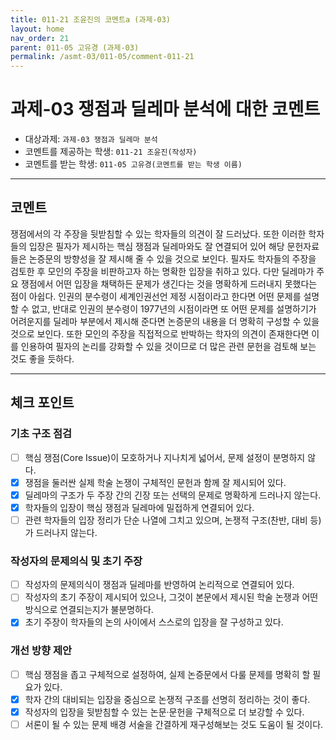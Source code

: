 ```yaml
---
title: 011-21 조윤진의 코멘트a (과제-03) 
layout: home
nav_order: 21
parent: 011-05 고유경 (과제-03)
permalink: /asmt-03/011-05/comment-011-21
---
```


# 과제-03 쟁점과 딜레마 분석에 대한 코멘트

- 대상과제: `과제-03 쟁점과 딜레마 분석`
- 코멘트를 제공하는 학생: `011-21 조윤진(작성자)` 
- 코멘트를 받는 학생: `011-05 고유경(코멘트를 받는 학생 이름)` 

---

## 코멘트

쟁점에서의 각 주장을 뒷받침할 수 있는 학자들의 의견이 잘 드러났다. 또한 이러한 학자들의 입장은 필자가 제시하는 핵심 쟁점과 딜레마와도 잘 연결되어 있어 해당 문헌자료들은 논증문의 방향성을 잘 제시해 줄 수 있을 것으로 보인다. 필자도 학자들의 주장을 검토한 후 모인의 주장을 비판하고자 하는 명확한 입장을 취하고 있다. 다만 딜레마가 주요 쟁점에서 어떤 입장을 채택하든 문제가 생긴다는 것을 명확하게 드러내지 못했다는 점이 아쉽다. 인권의 분수령이 세계인권선언 제정 시점이라고 한다면 어떤 문제를 설명할 수 없고, 반대로 인권의 분수령이 1977년의 시점이라면 또 어떤 문제를 설명하기가 어려운지를 딜레마 부분에서 제시해 준다면 논증문의 내용을 더 명확히 구성할 수 있을 것으로 보인다. 또한 모인의 주장을 직접적으로 반박하는 학자의 의견이 존재한다면 이를 인용하여 필자의 논리를 강화할 수 있을 것이므로 더 많은 관련 문헌을 검토해 보는 것도 좋을 듯하다.

---

## 체크 포인트

### **기초 구조 점검**
- [ ] 핵심 쟁점(Core Issue)이 모호하거나 지나치게 넓어서, 문제 설정이 분명하지 않다.
- [x] 쟁점을 둘러싼 실제 학술 논쟁이 구체적인 문헌과 함께 잘 제시되어 있다.
- [x] 딜레마의 구조가 두 주장 간의 긴장 또는 선택의 문제로 명확하게 드러나지 않는다.
- [x] 학자들의 입장이 핵심 쟁점과 딜레마에 밀접하게 연결되어 있다.
- [ ] 관련 학자들의 입장 정리가 단순 나열에 그치고 있으며, 논쟁적 구조(찬반, 대비 등)가 드러나지 않는다.

### **작성자의 문제의식 및 초기 주장**
- [ ] 작성자의 문제의식이 쟁점과 딜레마를 반영하여 논리적으로 연결되어 있다.
- [ ] 작성자의 초기 주장이 제시되어 있으나, 그것이 본문에서 제시된 학술 논쟁과 어떤 방식으로 연결되는지가 불분명하다.
- [x] 초기 주장이 학자들의 논의 사이에서 스스로의 입장을 잘 구성하고 있다.

### **개선 방향 제안**
- [ ] 핵심 쟁점을 좁고 구체적으로 설정하여, 실제 논증문에서 다룰 문제를 명확히 할 필요가 있다.
- [x] 학자 간의 대비되는 입장을 중심으로 논쟁적 구조를 선명히 정리하는 것이 좋다.
- [x] 작성자의 입장을 뒷받침할 수 있는 논문·문헌을 구체적으로 더 보강할 수 있다.
- [ ] 서론이 될 수 있는 문제 배경 서술을 간결하게 재구성해보는 것도 도움이 될 것이다.
